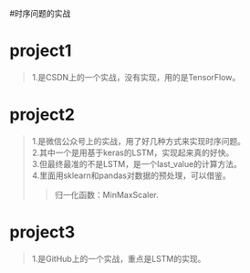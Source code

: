 #时序问题的实战


project1
=
>1.是CSDN上的一个实战，没有实现，用的是TensorFlow。<br>


project2
=
>1.是微信公众号上的实战，用了好几种方式来实现时序问题。<br>
>2.其中一个是用基于keras的LSTM，实现起来真的好快。<br>
>3.但最终最准的不是LSTM，是一个last_value的计算方法。<br>
>4.里面用sklearn和pandas对数据的预处理，可以借鉴。<br>
>>归一化函数：MinMaxScaler.<br>


project3
=
>1.是GitHub上的一个实战，重点是LSTM的实现。<br>
>
